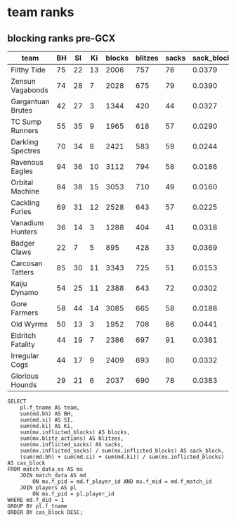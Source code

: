 # team ranks

## blocking ranks pre-GCX

| team              | BH   | SI   | Ki   | blocks | blitzes | sacks | sack_block | cas_block |
|-------------------|------|------|------|--------|---------|-------|------------|-----------|
| Filthy Tide       |   75 |   22 |   13 |   2006 |     757 |    76 |     0.0379 |    0.0548 |
| Zensun Vagabonds  |   74 |   28 |    7 |   2028 |     675 |    79 |     0.0390 |    0.0537 |
| Gargantuan Brutes |   42 |   27 |    3 |   1344 |     420 |    44 |     0.0327 |    0.0536 |
| TC Sump Runners   |   55 |   35 |    9 |   1965 |     618 |    57 |     0.0290 |    0.0504 |
| Darkling Spectres |   70 |   34 |    8 |   2421 |     583 |    59 |     0.0244 |    0.0463 |
| Ravenous Eagles   |   94 |   36 |   10 |   3112 |     794 |    58 |     0.0186 |    0.0450 |
| Orbital Machine   |   84 |   38 |   15 |   3053 |     710 |    49 |     0.0160 |    0.0449 |
| Cackling Furies   |   69 |   31 |   12 |   2528 |     643 |    57 |     0.0225 |    0.0443 |
| Vanadium Hunters  |   36 |   14 |    3 |   1288 |     404 |    41 |     0.0318 |    0.0411 |
| Badger Claws      |   22 |    7 |    5 |    895 |     428 |    33 |     0.0369 |    0.0380 |
| Carcosan Tatters  |   85 |   30 |   11 |   3343 |     725 |    51 |     0.0153 |    0.0377 |
| Kaiju Dynamo      |   54 |   25 |   11 |   2388 |     643 |    72 |     0.0302 |    0.0377 |
| Gore Farmers      |   58 |   44 |   14 |   3085 |     665 |    58 |     0.0188 |    0.0376 |
| Old Wyrms         |   50 |   13 |    3 |   1952 |     708 |    86 |     0.0441 |    0.0338 |
| Eldritch Fatality |   44 |   19 |    7 |   2386 |     697 |    91 |     0.0381 |    0.0293 |
| Irregular Cogs    |   44 |   17 |    9 |   2409 |     693 |    80 |     0.0332 |    0.0291 |
| Glorious Hounds   |   29 |   21 |    6 |   2037 |     690 |    78 |     0.0383 |    0.0275 |


```
SELECT 
	pl.f_tname AS team, 
	sum(md.bh) AS BH,
	sum(md.si) AS SI,
	sum(md.ki) AS Ki,
	sum(mx.inflicted_blocks) AS blocks, 
	sum(mx.blitz_actions) AS blitzes, 
	sum(mx.inflicted_sacks) AS sacks, 
	sum(mx.inflicted_sacks) / sum(mx.inflicted_blocks) AS sack_block, 
	(sum(md.bh) + sum(md.si) + sum(md.ki)) / sum(mx.inflicted_blocks) AS cas_block
FROM match_data_es AS mx 
	JOIN match_data AS md 
		ON mx.f_pid = md.f_player_id AND mx.f_mid = md.f_match_id 
	JOIN players AS pl 
		ON mx.f_pid = pl.player_id 
WHERE md.f_did = 1
GROUP BY pl.f_tname 
ORDER BY cas_block DESC;
```
